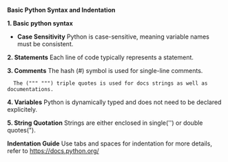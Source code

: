 **Basic Python Syntax and Indentation**

**1. Basic python syntax**
   - **Case Sensitivity**
     Python is case-sensitive, meaning variable names must be consistent.
   
**2. Statements**
    Each line of code typically represents a statement.

 **3. Comments**
      The hash (#) symbol is used for single-line comments.

      The (""" """) triple quotes is used for docs strings as well as documentations.

**4. Variables**
      Python is dynamically typed and does not need to be declared explicitely.


**5. String Quotation**
     Strings are either enclosed in single('') or double quotes(").


**Indentation Guide**
    Use tabs and spaces for indentation
    for more details, refer to https://docs.python.org/